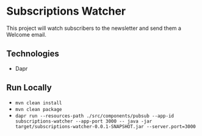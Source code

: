 # Subscriptions Watcher

This project will watch subscribers to the newsletter and send them a Welcome email.

## Technologies

- Dapr

## Run Locally

- `mvn clean install`
- `mvn clean package`
- `dapr run --resources-path ./src/components/pubsub --app-id subscriptions-watcher --app-port 3000 -- java -jar target/subscriptions-watcher-0.0.1-SNAPSHOT.jar --server.port=3000`

